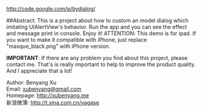 http://code.google.com/p/bydialog/

##Abstract: 
This is a project about how to custom an model dialog which imitating UIAlertView's behavior.
Run the app and you can see the effect and message print in console. Enjoy it!
ATTENTION: This demo is for ipad. If you want to make it compatible with iPhone, just replace "masque_black.png" with iPhone version.

**IMPORTANT**: If there are any problem you find about this project, please contact me.
That's is really important to help to improve the product quality. And I appreciate that a lot!


Author:     Benyang Xu  
Email:		<xubenyang@gmail.com>  
Homepage:   <http://xubenyang.me>  
新浪微薄:	<http://t.sina.com.cn/vagase>  
